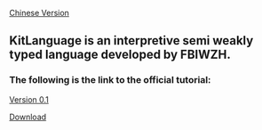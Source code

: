 [Chinese Version](README-CH.md)

## KitLanguage is an interpretive semi weakly typed language developed by FBIWZH.
### The following is the link to the official tutorial:

[Version 0.1](Helpv0.1.md)



[Download]()
